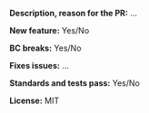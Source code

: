 **Description, reason for the PR:** ...

**New feature:** Yes/No

**BC breaks:** Yes/No

**Fixes issues:** ...

**Standards and tests pass:** Yes/No

**License:** MIT
